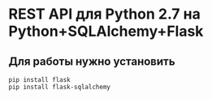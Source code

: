 # REST API для Python 2.7 на Python+SQLAlchemy+Flask

## Для работы нужно установить
```
pip install flask
pip install flask-sqlalchemy
```
